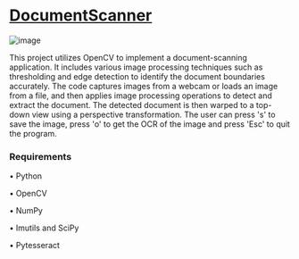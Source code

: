# [DocumentScanner](https://www.youtube.com/watch?v=neeH0toqtmY&ab_channel=VirendraJethra)

![image](https://github.com/VJ-13/DocumentScanner/assets/64769412/7c6cc641-6aba-4af9-906b-9f093c7014f9)

This project utilizes OpenCV to implement a document-scanning application. It includes various image processing techniques such as thresholding and edge detection to identify the document boundaries accurately. The code captures images from a webcam or loads an image from a file, and then applies image processing operations to detect and extract the document. The detected document is then warped to a top-down view using a perspective transformation. The user can press 's' to save the image, press 'o' to get the OCR of the image and press 'Esc' to quit the program. 

### Requirements
•	Python 

•	OpenCV 

•	NumPy 

•	Imutils and SciPy

•	Pytesseract 


